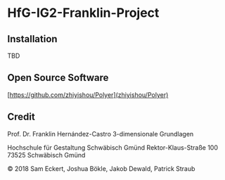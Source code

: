 # HfG-IG2-Franklin-Project

## Installation
TBD

## Open Source Software
[https://github.com/zhiyishou/Polyer](zhiyishou/Polyer)


## Credit
Prof. Dr. Franklin Hernández-Castro
3-dimensionale Grundlagen

Hochschule für Gestaltung Schwäbisch Gmünd
Rektor-Klaus-Straße 100
73525 Schwäbisch Gmünd

© 2018 Sam Eckert, Joshua Bökle, Jakob Dewald, Patrick Straub

